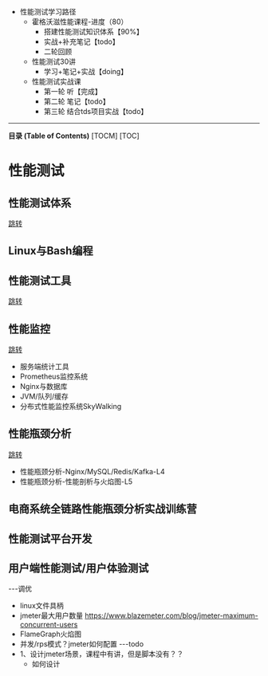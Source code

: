 * 性能测试学习路径
  * 霍格沃滋性能课程-进度（80）
    * 搭建性能测试知识体系【90%】
    * 实战+补充笔记【todo】
    * 二轮回顾
  * 性能测试30讲
    * 学习+笔记+实战【doing】
  * 性能测试实战课
    * 第一轮 听【完成】
    * 第二轮 笔记【todo】
    * 第三轮 结合tds项目实战【todo】
-----
**目录 (Table of Contents)**
[TOCM]
[TOC]
# 性能测试
## 性能测试体系
[跳转](./perf_test_system/README.md)
## Linux与Bash编程
## 性能测试工具
[跳转](./perf_tool/README.md)
## 性能监控
[跳转](./perf_monitor/README.md)
* 服务端统计工具
* Prometheus监控系统
* Nginx与数据库
* JVM/队列/缓存
* 分布式性能监控系统SkyWalking
## 性能瓶颈分析
[跳转](./perf_analysis/README.md)
* 性能瓶颈分析-Nginx/MySQL/Redis/Kafka-L4
* 性能瓶颈分析-性能剖析与火焰图-L5
## 电商系统全链路性能瓶颈分析实战训练营
## 性能测试平台开发
## 用户端性能测试/用户体验测试

---调优
* linux文件具柄
* jmeter最大用户数量 https://www.blazemeter.com/blog/jmeter-maximum-concurrent-users
* FlameGraph火焰图
* 并发/rps模式？jmeter如何配置
---todo
* 1、设计jmeter场景，课程中有讲，但是脚本没有？？
  * 如何设计